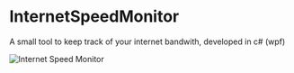 # InternetSpeedMonitor
A small tool to keep track of your internet bandwith, developed in c# (wpf)

![Internet Speed Monitor](https://user-images.githubusercontent.com/17498857/90318113-d22e1c80-df4b-11ea-97c4-f8de5eee0724.png)

